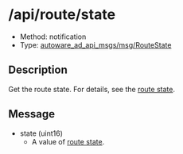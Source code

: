 # /api/route/state

- Method: notification
- Type: [autoware_ad_api_msgs/msg/RouteState](../../../types/autoware_ad_api_msgs/msg/route_state.md)

## Description

Get the route state. For details, see the [route state](../../../features/route.md#route-state).

## Message

- state (uint16)
  - A value of [route state](../../../features/route.md#route-state).
